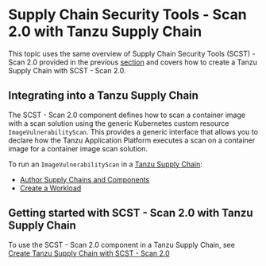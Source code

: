 # Supply Chain Security Tools - Scan 2.0 with Tanzu Supply Chain

This topic uses the same overview of Supply Chain Security Tools (SCST) - Scan 2.0 provided in the previous [section](../scan-2-0.hbs.md#overview) and covers how to create a Tanzu Supply Chain with SCST - Scan 2.0.

## <a id="supply-chain-usage"></a>Integrating into a Tanzu Supply Chain

The SCST - Scan 2.0 component defines how to scan a container image with a scan
solution using the generic Kubernetes custom resource `ImageVulnerabilityScan`.
This provides a generic interface that allows you to declare how the Tanzu
Application Platform executes a scan on a container image for a container
image scan solution.

To run an `ImageVulnerabilityScan` in a [Tanzu Supply Chain](../../supply-chain/about.hbs.md):
* [Author Supply Chains and Components](../../supply-chain/platform-engineering/how-to/about.hbs.md)
* [Create a Workload](../../supply-chain/development/how-to/about.hbs.md)

## <a id="getting-started"></a>Getting started with SCST - Scan 2.0 with Tanzu Supply Chain

To use the SCST - Scan 2.0 component in a Tanzu Supply Chain, see [Create Tanzu Supply Chain with SCST - Scan 2.0](./create-tanzu-supply-chain.hbs.md)
